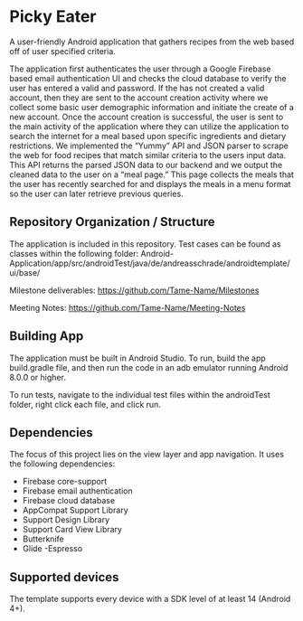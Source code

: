 # Picky Eater

A user-friendly Android application that gathers recipes from the web based off of user specified criteria.

The application first authenticates the user through a Google Firebase based email authentication UI and checks the cloud database to verify the user has entered a valid and password. If the has not created a valid account, then they are sent to the account creation activity where we collect some basic user demographic information and initiate the create of a new account. 
Once the account creation is successful, the user is sent to the main activity of the application where they can utilize the application to search the internet for a meal based upon specific ingredients and dietary restrictions. We implemented the “Yummy” API and JSON parser to scrape the web for food recipes that match similar criteria to the users input data. This API returns the parsed JSON data to our backend and we output the cleaned data to the user on a “meal page.” This page collects the meals that the user has recently searched for and displays the meals in a menu format so the user can later retrieve previous queries. 

## Repository Organization / Structure
The application is included in this repository. Test cases can be found as classes within the  following folder:
      Android-Application/app/src/androidTest/java/de/andreasschrade/androidtemplate/ui/base/
      
Milestone deliverables: https://github.com/Tame-Name/Milestones
       
Meeting Notes: https://github.com/Tame-Name/Meeting-Notes

## Building App
The application must be built in Android Studio. To run, build the app build.gradle file, and then run the code in an adb emulator running Android 8.0.0 or higher. 

To run tests, navigate to the individual test files within the androidTest folder, right click each file, and click run. 

## Dependencies

The focus of this project lies on the view layer and app navigation. It uses the following dependencies:

- Firebase core-support
- Firebase email authentication
- Firebase cloud database
- AppCompat Support Library
- Support Design Library
- Support Card View Library
- Butterknife
- Glide 
-Espresso

## Supported devices

The template supports every device with a SDK level of at least 14 (Android 4+).
